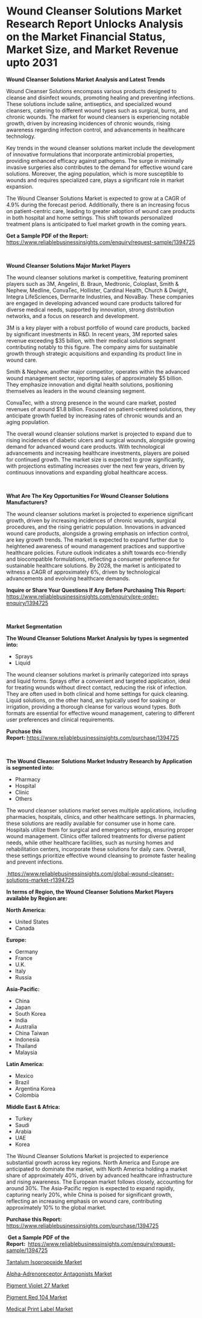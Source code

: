 <p><h1>Wound Cleanser Solutions Market Research Report Unlocks Analysis on the Market Financial Status, Market Size, and Market Revenue upto 2031</h1></p><p><strong>Wound Cleanser Solutions Market Analysis and Latest Trends</strong></p>
<p><p>Wound Cleanser Solutions encompass various products designed to cleanse and disinfect wounds, promoting healing and preventing infections. These solutions include saline, antiseptics, and specialized wound cleansers, catering to different wound types such as surgical, burns, and chronic wounds. The market for wound cleansers is experiencing notable growth, driven by increasing incidences of chronic wounds, rising awareness regarding infection control, and advancements in healthcare technology.</p><p>Key trends in the wound cleanser solutions market include the development of innovative formulations that incorporate antimicrobial properties, providing enhanced efficacy against pathogens. The surge in minimally invasive surgeries also contributes to the demand for effective wound care solutions. Moreover, the aging population, which is more susceptible to wounds and requires specialized care, plays a significant role in market expansion.</p><p>The Wound Cleanser Solutions Market is expected to grow at a CAGR of 4.9% during the forecast period. Additionally, there is an increasing focus on patient-centric care, leading to greater adoption of wound care products in both hospital and home settings. This shift towards personalized treatment plans is anticipated to fuel market growth in the coming years.</p></p>
<p><strong>Get a Sample PDF of the Report:&nbsp;</strong> <a href="https://www.reliablebusinessinsights.com/enquiry/request-sample/1394725?utm_campaign=1106&utm_medium=2&utm_source=Github&utm_content=ia&utm_term=26122024&utm_id=wound-cleanser-solutions">https://www.reliablebusinessinsights.com/enquiry/request-sample/1394725</a></p>
<p>&nbsp;</p>
<p><strong>Wound Cleanser Solutions Major Market Players</strong></p>
<p><p>The wound cleanser solutions market is competitive, featuring prominent players such as 3M, Angelini, B. Braun, Medtronic, Coloplast, Smith & Nephew, Medline, ConvaTec, Hollister, Cardinal Health, Church & Dwight, Integra LifeSciences, Dermarite Industries, and NovaBay. These companies are engaged in developing advanced wound care products tailored for diverse medical needs, supported by innovation, strong distribution networks, and a focus on research and development.</p><p>3M is a key player with a robust portfolio of wound care products, backed by significant investments in R&D. In recent years, 3M reported sales revenue exceeding $35 billion, with their medical solutions segment contributing notably to this figure. The company aims for sustainable growth through strategic acquisitions and expanding its product line in wound care.</p><p>Smith & Nephew, another major competitor, operates within the advanced wound management sector, reporting sales of approximately $5 billion. They emphasize innovation and digital health solutions, positioning themselves as leaders in the wound cleansing segment.</p><p>ConvaTec, with a strong presence in the wound care market, posted revenues of around $1.8 billion. Focused on patient-centered solutions, they anticipate growth fueled by increasing rates of chronic wounds and an aging population.</p><p>The overall wound cleanser solutions market is projected to expand due to rising incidences of diabetic ulcers and surgical wounds, alongside growing demand for advanced wound care products. With technological advancements and increasing healthcare investments, players are poised for continued growth. The market size is expected to grow significantly, with projections estimating increases over the next few years, driven by continuous innovations and expanding global healthcare access.</p></p>
<p>&nbsp;</p>
<p><strong>What Are The Key Opportunities For Wound Cleanser Solutions Manufacturers?</strong></p>
<p><p>The wound cleanser solutions market is projected to experience significant growth, driven by increasing incidences of chronic wounds, surgical procedures, and the rising geriatric population. Innovations in advanced wound care products, alongside a growing emphasis on infection control, are key growth trends. The market is expected to expand further due to heightened awareness of wound management practices and supportive healthcare policies. Future outlook indicates a shift towards eco-friendly and biocompatible formulations, reflecting a consumer preference for sustainable healthcare solutions. By 2028, the market is anticipated to witness a CAGR of approximately 6%, driven by technological advancements and evolving healthcare demands.</p></p>
<p><strong>Inquire or Share Your Questions If Any Before Purchasing This Report:</strong> <a href="https://www.reliablebusinessinsights.com/enquiry/pre-order-enquiry/1394725?utm_campaign=1106&utm_medium=2&utm_source=Github&utm_content=ia&utm_term=26122024&utm_id=wound-cleanser-solutions">https://www.reliablebusinessinsights.com/enquiry/pre-order-enquiry/1394725</a></p>
<p>&nbsp;</p>
<p><strong>Market Segmentation</strong></p>
<p><strong>The Wound Cleanser Solutions Market Analysis by types is segmented into:</strong></p>
<p><ul><li>Sprays</li><li>Liquid</li></ul></p>
<p><p>The wound cleanser solutions market is primarily categorized into sprays and liquid forms. Sprays offer a convenient and targeted application, ideal for treating wounds without direct contact, reducing the risk of infection. They are often used in both clinical and home settings for quick cleaning. Liquid solutions, on the other hand, are typically used for soaking or irrigation, providing a thorough cleanse for various wound types. Both formats are essential for effective wound management, catering to different user preferences and clinical requirements.</p></p>
<p><strong>Purchase this Report:&nbsp;</strong><a href="https://www.reliablebusinessinsights.com/purchase/1394725?utm_campaign=1106&utm_medium=2&utm_source=Github&utm_content=ia&utm_term=26122024&utm_id=wound-cleanser-solutions">https://www.reliablebusinessinsights.com/purchase/1394725</a></p>
<p>&nbsp;</p>
<p><strong>The Wound Cleanser Solutions Market Industry Research by Application is segmented into:</strong></p>
<p><ul><li>Pharmacy</li><li>Hospital</li><li>Clinic</li><li>Others</li></ul></p>
<p><p>The wound cleanser solutions market serves multiple applications, including pharmacies, hospitals, clinics, and other healthcare settings. In pharmacies, these solutions are readily available for consumer use in home care. Hospitals utilize them for surgical and emergency settings, ensuring proper wound management. Clinics offer tailored treatments for diverse patient needs, while other healthcare facilities, such as nursing homes and rehabilitation centers, incorporate these solutions for daily care. Overall, these settings prioritize effective wound cleansing to promote faster healing and prevent infections.</p></p>
<p><a href="https://www.reliablebusinessinsights.com/global-wound-cleanser-solutions-market-r1394725?utm_campaign=1106&utm_medium=2&utm_source=Github&utm_content=ia&utm_term=26122024&utm_id=wound-cleanser-solutions">&nbsp;https://www.reliablebusinessinsights.com/global-wound-cleanser-solutions-market-r1394725</a></p>
<p><strong>In terms of Region, the Wound Cleanser Solutions Market Players available by Region are:</strong></p>
<p>
    <p> <strong> North America: </strong>
        <ul>
            <li>United States</li>
            <li>Canada</li>
        </ul>
        </p> 
    <p> <strong> Europe: </strong>
        <ul>
            <li>Germany</li>
            <li>France</li>
            <li>U.K.</li>
            <li>Italy</li>
            <li>Russia</li>
        </ul>
        </p> 
    <p> <strong> Asia-Pacific: </strong>
        <ul>
            <li>China</li>
            <li>Japan</li>
            <li>South Korea</li>
            <li>India</li>
            <li>Australia</li>
            <li>China Taiwan</li>
            <li>Indonesia</li>
            <li>Thailand</li>
            <li>Malaysia</li>
        </ul>
        </p> 
    <p> <strong> Latin America: </strong>
        <ul>
            <li>Mexico</li>
            <li>Brazil</li>
            <li>Argentina Korea</li>
            <li>Colombia</li>
        </ul>
        </p> 
    <p> <strong> Middle East & Africa: </strong>
        <ul>
            <li>Turkey</li>
            <li>Saudi</li>
            <li>Arabia</li>
            <li>UAE</li>
            <li>Korea</li>
        </ul>
    </p>
    </p>
<p><p>The Wound Cleanser Solutions Market is projected to experience substantial growth across key regions. North America and Europe are anticipated to dominate the market, with North America holding a market share of approximately 40%, driven by advanced healthcare infrastructure and rising awareness. The European market follows closely, accounting for around 30%. The Asia-Pacific region is expected to expand rapidly, capturing nearly 20%, while China is poised for significant growth, reflecting an increasing emphasis on wound care, contributing approximately 10% to the global market.</p></p>
<p><strong>Purchase this Report: </strong><a href="https://www.reliablebusinessinsights.com/purchase/1394725?utm_campaign=1106&utm_medium=2&utm_source=Github&utm_content=ia&utm_term=26122024&utm_id=wound-cleanser-solutions">https://www.reliablebusinessinsights.com/purchase/1394725</a></p>
<p>&nbsp;<strong>Get a Sample PDF of the Report:&nbsp;&nbsp;</strong><a href="https://www.reliablebusinessinsights.com/enquiry/request-sample/1394725?utm_campaign=1106&utm_medium=2&utm_source=Github&utm_content=ia&utm_term=26122024&utm_id=wound-cleanser-solutions">https://www.reliablebusinessinsights.com/enquiry/request-sample/1394725</a></p>
<p><strong></strong></p>
<p><p><a href="https://www.linkedin.com/pulse/tantalum-isopropoxide-market-report-marketanalysis-betterdecision-making-wnvif?utm_campaign=1106&utm_medium=2&utm_source=Github&utm_content=ia&utm_term=26122024&utm_id=wound-cleanser-solutions">Tantalum Isopropoxide Market</a></p><p><a href="https://github.com/hillsmyung726/Market-Research-Report-List-1/blob/main/alpha-adrenoreceptor-antagonists-market.md?utm_campaign=1106&utm_medium=2&utm_source=Github&utm_content=ia&utm_term=26122024&utm_id=wound-cleanser-solutions">Alpha-Adrenoreceptor Antagonists Market</a></p><p><a href="https://www.linkedin.com/pulse/key-driving-factors-pigment-violet-27-industry-striking-cagr-bzsff?utm_campaign=1106&utm_medium=2&utm_source=Github&utm_content=ia&utm_term=26122024&utm_id=wound-cleanser-solutions">Pigment Violet 27 Market</a></p><p><a href="https://www.linkedin.com/pulse/p-factrackr-ho6he?utm_campaign=1106&utm_medium=2&utm_source=Github&utm_content=ia&utm_term=26122024&utm_id=wound-cleanser-solutions">Pigment Red 104 Market</a></p><p><a href="https://github.com/pearlinewhite4692/Market-Research-Report-List-1/blob/main/medical-print-label-market.md?utm_campaign=1106&utm_medium=2&utm_source=Github&utm_content=ia&utm_term=26122024&utm_id=wound-cleanser-solutions">Medical Print Label Market</a></p></p>